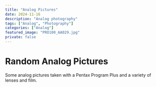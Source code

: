 ```yaml
---
title: "Analog Pictures"
date: 2024-11-16
description: "Analog photography"
tags: ["Analog", "Photography"]
categories: ["Analog"]
featured_image: "PRO100_AA029.jpg"
private: false
---
```


# Random Analog Pictures

Some analog pictures taken with a Pentax Program Plus and a variety of lenses and film.

<!-- The images will be automatically displayed by the theme. -->
